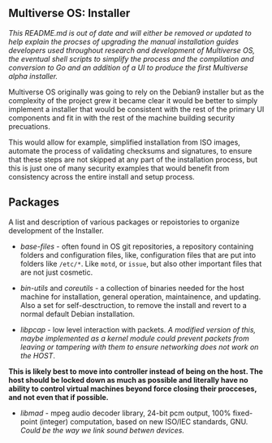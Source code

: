 ## Multiverse OS: Installer
*This README.md is out of date and will either be removed or updated to help explain the procses of upgrading the manual installation guides developers used throughout research and development of Multiverse OS, the eventual shell scripts to simplify the process and the compilation and conversion to Go and an addition of a UI to produce the first Multiverse alpha installer.*

Multiverse OS originally was going to rely on the Debian9 installer but as the complexity of the project grew it became clear it would be better to simply implement a installer that would be consistent with the rest of the primary UI components and fit in with the rest of the machine building security precuations.

This would allow for example, simplified installation from ISO images, automate the process of validating checksums and signatures, to ensure that these steps are not skipped at any part of the installation process, but this is just one of many security examples that would benefit from consistency across the entire install and setup process.


## Packages
A list and description of various packages or repoistories to organize development of the Installer.

  * *base-files* - often found in OS git repositories, a repository containing folders and configuration files, like, configuration files that are put into folders like `/etc/*`. Like `motd`, or `issue`, but also other important files that are not just cosmetic.

  * *bin-utils* and *coreutils* - a collection of binaries needed for the host machine for installation, general operation, maintainence, and updating. Also a set for self-desctruction, to remove the install and revert to a normal default Debian installation.

  * *libpcap* - low level interaction with packets. *A modified version of this, maybe implemented as a kernel module could prevent packets from leaving or tampering with them to ensure networking does not work on the HOST*.


**This is likely best to move into controller instead of being on the host. The host should be locked down as much as possible and literally have no ability to control virtual machines beyond force closing their procceses, and not even that if possible.** 
  * *libmad* - mpeg audio decoder library, 24-bit pcm output, 100% fixed-point (integer) computation, based on new ISO/IEC standards, GNU. *Could be the way we link sound betwen devices.*


